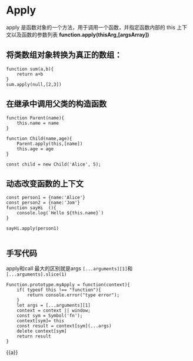 <script setup>
Function.prototype.myApply = function(context){
    if( typeof this !== "function"){
        return console.error("type error");
    }
    let args = [...arguments][1]
    context = context || window;
    const sym = Symbol('fn');
    context[sym]= this
    const result = context[sym](...args)
    delete context[sym]
    return result
} 

function sum(a,b){
    return a+b
}

console.log(sum.myApply(null,["3","2"]))

// apply(null,123)
</script>

# Apply

apply 是函数对象的一个方法，用于调用一个函数，并指定函数内部的 this 上下文以及函数的参数列表 **function.apply(thisArg,[argsArray])**

## 将类数组对象转换为真正的数组：

```
function sum(a,b){
    return a+b
}
sum.apply(null,[2,3])
```

## 在继承中调用父类的构造函数

```
function Parent(name){
    this.name = name
}

function Child(name,age){
    Parent.apply(this,[name])
    this.age = age
}

const child = new Child('Alice', 5);
```

## 动态改变函数的上下文

```
const person1 = {name:'Alice'}
const person2 = {name:'Jom'}
function sayHi  (){
    console.log(`Hello ${this.name}`)
}

sayHi.apply(person1)


```

## 手写代码

apply和call 最大的区别就是args `[...arguments][1]`和`[...arguments].slice(1)`

```
Function.prototype.myApply = function(context){
    if( typeof this !== "function"){
        return console.error("type error");
    }
    let args = [...arguments][1]
    context = context || window;
    const sym = Symbol('fn');
    context[sym]= this
    const result = context[sym](...args)
    delete context[sym]
    return result
}

```

{{a}}

